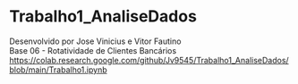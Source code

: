 # Trabalho1_AnaliseDados
Desenvolvido por Jose Vinicius e Vitor Fautino<br>
Base 06 - Rotatividade de Clientes Bancários<br>
https://colab.research.google.com/github/Jv9545/Trabalho1_AnaliseDados/blob/main/Trabalho1.ipynb
